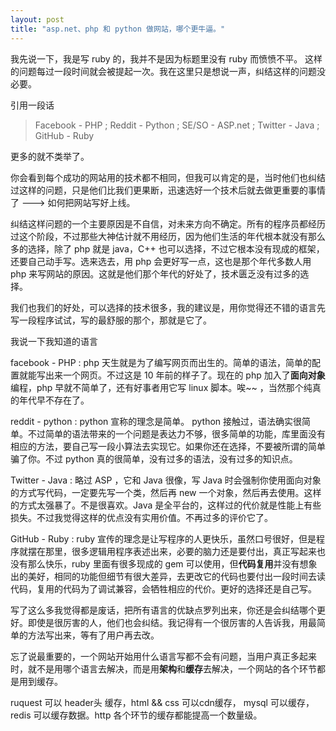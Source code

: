 ```yaml
---
layout: post
title: "asp.net、php 和 python 做网站，哪个更牛逼。"
---
```

我先说一下，我是写 ruby 的，我并不是因为标题里没有 ruby 而愤愤不平。
这样的问题每过一段时间就会被提起一次。我在这里只是想说一声，纠结这样的问题没必要。

引用一段话
>Facebook - PHP ; Reddit - Python ; SE/SO - ASP.net ; Twitter - Java ; GitHub - Ruby

更多的就不类举了。

你会看到每个成功的网站用的技术都不相同，但我可以肯定的是，当时他们也纠结过这样的问题，只是他们比我们更果断，迅速选好一个技术后就去做更重要的事情了 ---> 如何把网站写好上线。

纠结这样问题的一个主要原因是不自信，对未来方向不确定。所有的程序员都经历过这个阶段，不过那些大神估计就不用经历，因为他们生活的年代根本就没有那么多的选择，除了 php 就是 java，C++ 也可以选择，不过它根本没有现成的框架，还要自己动手写。选来选去，用 php 会更好写一点，这也是那个年代多数人用 php 来写网站的原因。这就是他们那个年代的好处了，技术匮乏没有过多的选择。

我们也我们的好处，可以选择的技术很多，我的建议是，用你觉得还不错的语言先写一段程序试试，写的最舒服的那个，那就是它了。

我说一下我知道的语言

facebook - PHP : php 天生就是为了编写网页而出生的。简单的语法，简单的配置就能写出来一个网页。不过这是 10 年前的样子了。现在的 php 加入了**面向对象** 编程，php 早就不简单了，还有好事者用它写 linux 脚本。唉~~ ，当然那个纯真的年代早不存在了。

reddit - python : python 宣称的理念是简单。 python 接触过，语法确实很简单。不过简单的语法带来的一个问题是表达力不够，很多简单的功能，库里面没有相应的方法，要自己写一段小算法去实现它。如果你还在选择，不要被所谓的简单骗了你。不过 python 真的很简单，没有过多的语法，没有过多的知识点。

 Twitter - Java : 略过 ASP ，它和 Java 很像，写 Java 时会强制你使用面向对象的方式写代码，一定要先写一个类，然后再 new 一个对象，然后再去使用。这样的方式太强暴了。不是很喜欢。Java 是全平台的，这样过的代价就是性能上有些损失。不过我觉得这样的优点没有实用价值。不再过多的评价它了。
 
 GitHub - Ruby : ruby 宣传的理念是让写程序的人更快乐，虽然口号很好，但是程序就摆在那里，很多逻辑用程序表述出来，必要的脑力还是要付出，真正写起来也没有那么快乐，ruby 里面有很多现成的 gem 可以使用，但**代码复用**并没有想象出的美好，相同的功能但细节有很大差异，去更改它的代码也要付出一段时间去读代码，复用的代码为了调试兼容，会牺牲相应的代价。更好的选择还是自己写。
 
 写了这么多我觉得都是废话，把所有语言的优缺点罗列出来，你还是会纠结哪个更好。即使是很厉害的人，他们也会纠结。我记得有一个很厉害的人告诉我，用最简单的方法写出来，等有了用户再去改。
 
 忘了说最重要的，一个网站开始用什么语言写都不会有问题，当用户真正多起来时，就不是用哪个语言去解决，而是用**架构**和**缓存**去解决，一个网站的各个环节都是用到缓存。
 
 ruquest 可以 header头 缓存，html && css 可以cdn缓存， mysql 可以缓存， redis 可以缓存数据。http 各个环节的缓存都能提高一个数量级。